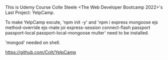 This is Udemy Course Colte Steele <The Web Developer Bootcamp 2022>'s Last Project: YelpCamp.

To make YelpCamp excute, 'npm init -y' and 'npm i express mongoose ejs method-override ejs-mate joi express-session connect-flash passport passport-local passport-local-mongoose multer' need to be installed.

'mongod' needed on shell.

https://github.com/Colt/YelpCamp
